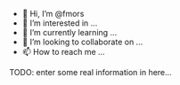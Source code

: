 - 👋 Hi, I’m @fmors
- 👀 I’m interested in ...
- 🌱 I’m currently learning ...
- 💞️ I’m looking to collaborate on ...
- 📫 How to reach me ...

TODO: enter some real information in here...

<!---
fmors/fmors is a ✨ special ✨ repository because its `README.md` (this file) appears on your GitHub profile.
You can click the Preview link to take a look at your changes.
--->
